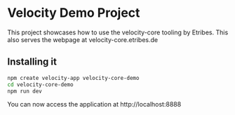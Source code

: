 # Velocity Demo Project

This project showcases how to use the velocity-core tooling by Etribes.
This also serves the webpage at velocity-core.etribes.de

## Installing it

```bash
npm create velocity-app velocity-core-demo
cd velocity-core-demo
npm run dev
```

You can now access the application at http://localhost:8888

